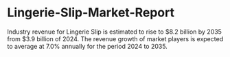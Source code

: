# Lingerie-Slip-Market-Report
Industry revenue for Lingerie Slip is estimated to rise to $8.2 billion by 2035 from $3.9 billion of 2024. The revenue growth of market players is expected to average at 7.0% annually for the period 2024 to 2035.
